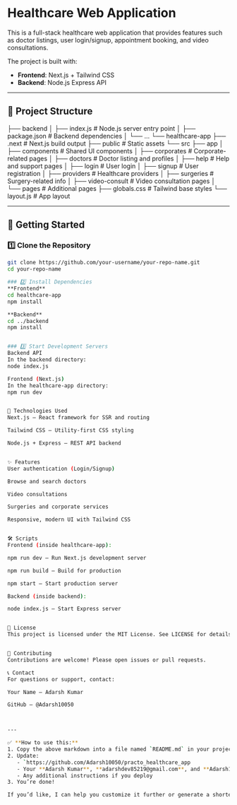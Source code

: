 # Healthcare Web Application

This is a full-stack healthcare web application that provides features such as doctor listings, user login/signup, appointment booking, and video consultations.

The project is built with:

- **Frontend**: Next.js + Tailwind CSS
- **Backend**: Node.js Express API

---

## 📂 Project Structure

├── backend
│ ├── index.js # Node.js server entry point
│ ├── package.json # Backend dependencies
│ └── ...
└── healthcare-app
├── .next # Next.js build output
├── public # Static assets
└── src
├── app
│ ├── components # Shared UI components
│ ├── corporates # Corporate-related pages
│ ├── doctors # Doctor listing and profiles
│ ├── help # Help and support pages
│ ├── login # User login
│ ├── signup # User registration
│ ├── providers # Healthcare providers
│ ├── surgeries # Surgery-related info
│ ├── video-consult # Video consultation pages
│ └── pages # Additional pages
├── globals.css # Tailwind base styles
└── layout.js # App layout


---

## 🚀 Getting Started

### 1️⃣ Clone the Repository

```bash
git clone https://github.com/your-username/your-repo-name.git
cd your-repo-name

### 2️⃣ Install Dependencies
**Frontend**
cd healthcare-app
npm install

**Backend**
cd ../backend
npm install


### 3️⃣ Start Development Servers
Backend API
In the backend directory:
node index.js

Frontend (Next.js)
In the healthcare-app directory:
npm run dev


🧩 Technologies Used
Next.js – React framework for SSR and routing

Tailwind CSS – Utility-first CSS styling

Node.js + Express – REST API backend


✨ Features
User authentication (Login/Signup)

Browse and search doctors

Video consultations

Surgeries and corporate services

Responsive, modern UI with Tailwind CSS


🛠️ Scripts
Frontend (inside healthcare-app):

npm run dev – Run Next.js development server

npm run build – Build for production

npm start – Start production server

Backend (inside backend):

node index.js – Start Express server


📝 License
This project is licensed under the MIT License. See LICENSE for details.


🤝 Contributing
Contributions are welcome! Please open issues or pull requests.

📞 Contact
For questions or support, contact:

Your Name – Adarsh Kumar

GitHub – @Adarsh10050



---

✅ **How to use this:**
1. Copy the above markdown into a file named `README.md` in your project root.
2. Update:
   - `https://github.com/Adarsh10050/practo_healthcare_app
   - Your **Adarsh Kumar**, **adarshdev85219@gmail.com**, and **Adarsh10050**
   - Any additional instructions if you deploy
3. You’re done!

If you’d like, I can help you customize it further or generate a shorter version.
